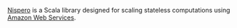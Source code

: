 [Nispero](https://github.com/ohnosequences/nispero) is a Scala library designed for scaling stateless computations using [Amazon Web Services](http://aws.amazon.com).
